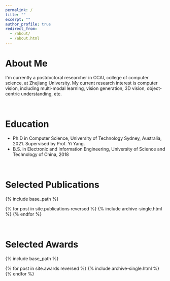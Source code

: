 ```yaml
---
permalink: /
title: ""
excerpt: ""
author_profile: true
redirect_from: 
  - /about/
  - /about.html
---
```

About Me
=======
  I'm currently a postdoctoral researcher in CCAI, college of computer science, at Zhejiang University. My current research interest is computer vision, including multi-modal learning, vision generation, 3D vision, object-centric understanding, etc.


<br />

Education
=======
* Ph.D in Computer Science, University of Technology Sydney, Australia, 2021. Supervised by Prof. Yi Yang.
* B.S. in Electronic and Information Engineering, University of Science and Technology of China, 2018


<br />

Selected Publications
=======
{% include base_path %}

{% for post in site.publications reversed %}
  {% include archive-single.html %}
{% endfor %}

<br />

Selected Awards
=======
{% include base_path %}

{% for post in site.awards reversed %}
  {% include archive-single.html %}
{% endfor %}